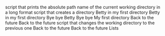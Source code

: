 script that prints the absolute path name of the current working directory in a long format
script that creates a directory
Betty in my first directory
Betty in my first directory
Bye bye Betty
Bye bye My first directory 
Back to the future
Back to the future
script that changes the working directory to the previous one
Back to the future
 Back to the future
 Lists 
